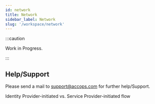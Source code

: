 ```yaml
---
id: network
title: Network
sidebar_label: Network
slug: '/workspace/network'
---
```



:::caution

Work in Progress.

:::


## Help/Support
Please send a mail to support@accops.com for further help/Support.

Identity Provider-initiated vs. Service Provider-initiated flow
